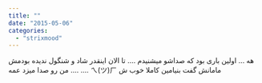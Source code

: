 ```yaml
---
title: ""
date: "2015-05-06"
categories: 
  - "strixmood"
---
```


هه ... اولین باری بود که صداشو میشنیدم .... تا الان اینقدر شاد و شنگول ندیده بودمش .... من رو صدا میزد عمه .... ㄟ(ツ)ㄏ مامانش گفت بنیامین کاملا خوب ش
